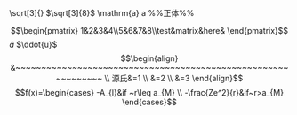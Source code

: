 \sqrt[3]{}    $\sqrt[3]{8}$
\mathrm{a} $\mathrm{a}$ %%正体%%

$$\begin{pmatrix}
1&2&3&4\\5&6&7&8\\test&matrix&here&
\end{pmatrix}$$
$\dot{a}$
$\ddot{u}$
$$\begin{align}
&~~~~~~~~~~~~~~~~~~~~~~~~~~~~~~~~~~~~~~~~~~~~~~~~~~~~~~~~~~~~~~ \\
源氏&=1 \\
&=2 \\
&=3
\end{align}$$
$$f(x)=\begin{cases}
-A_{l}&if ~r\leq a_{M} \\
-\frac{Ze^2}{r}&if~r>a_{M}
\end{cases}$$
